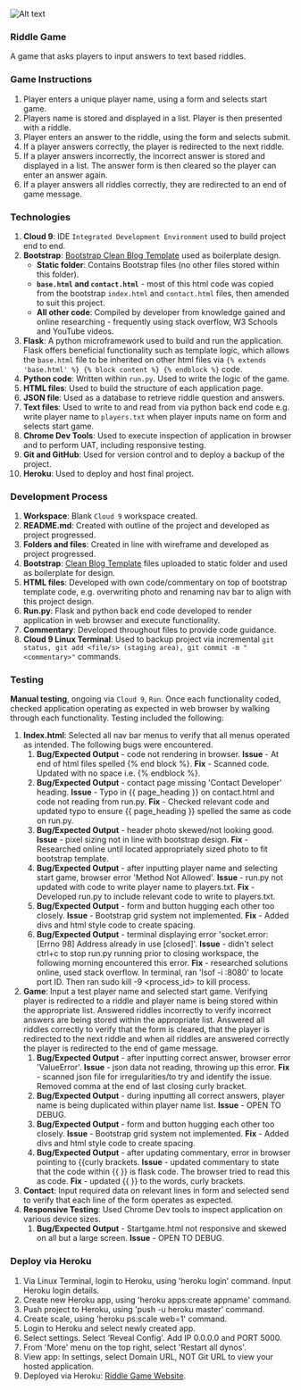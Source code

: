 ![Alt text](https://ak4.picdn.net/shutterstock/videos/16982824/thumb/1.jpg?i10c=img.resize(height:160))

### Riddle Game
A game that asks players to input answers to text based riddles.

### Game Instructions
1. Player enters a unique player name, using a form and selects start game.
2. Players name is stored and displayed in a list. Player is then presented with a riddle.
3. Player enters an answer to the riddle, using the form and selects submit.
4. If a player answers correctly, the player is redirected to the next riddle.
5. If a player answers incorrectly, the incorrect answer is stored and displayed in a list. The answer form is then cleared so the player can enter an answer again.
6. If a player answers all riddles correctly, they are redirected to an end of game message.

### Technologies
1. **Cloud 9**: IDE `Integrated Development Environment` used to build project end to end.
2. **Bootstrap**: [Bootstrap Clean Blog Template](https://startbootstrap.com/template-overviews/clean-blog/) used as boilerplate design.
    * **Static folder**: Contains Bootstrap files (no other files stored within this folder).
    * **`base.html` and `contact.html`** - most of this html code was copied from the bootstrap `index.html` and `contact.html` files, then amended to suit this project.
    * **All other code**: Compiled by developer from knowledge gained and online researching - frequently using stack overflow, W3 Schools and YouTube videos.
3. **Flask**: A python microframework used to build and run the application. Flask offers beneficial functionality such as template logic, which allows the `base.html` file to be inherited on other html files via `{% extends 'base.html' %} {% block content %} {% endblock %}` code.
4. **Python code**: Written within `run.py`. Used to write the logic of the game.
5. **HTML files**: Used to build the structure of each application page.
6. **JSON file**: Used as a database to retrieve riddle question and answers.
7. **Text files**: Used to write to and read from via python back end code e.g. write player name to `players.txt` when player inputs name on form and selects start game.
8. **Chrome Dev Tools**: Used to execute inspection of application in browser and to perform UAT, including responsive testing.
9. **Git and GitHub**: Used for version control and to deploy a backup of the project.
10. **Heroku**: Used to deploy and host final project.

### Development Process
1. **Workspace**: Blank `Cloud 9` workspace created.
2. **README.md**: Created with outline of the project and developed as project progressed.
3. **Folders and files**: Created in line with wireframe and developed as project progressed.
4. **Bootstrap**: [Clean Blog Template](https://startbootstrap.com/template-overviews/clean-blog/) files uploaded to static folder and used as boilerplate for design.
5. **HTML files**: Developed with own code/commentary on top of bootstrap template code, e.g. overwriting photo and renaming nav bar to align with this project design. 
6. **Run.py**: Flask and python back end code developed to render application in web browser and execute functionality.
7. **Commentary**: Developed throughout files to provide code guidance.
8. **Cloud 9 Linux Terminal**: Used to backup project via incremental `git status, git add <file/s> (staging area), git commit -m "<commentary>"` commands.

### Testing
**Manual testing**, ongoing via `Cloud 9`, `Run`. Once each functionality coded, checked application operating as expected in web browser by walking through each functionality. Testing included the following:

1. **Index.html**: Selected all nav bar menus to verify that all menus operated as intended. The following bugs were encountered.
    1. **Bug/Expected Output** - code not rendering in browser. **Issue** - At end of html files spelled {% end block %}. **Fix** - Scanned code. Updated with no space i.e. {% endblock %}.
    2. **Bug/Expected Output** - contact page missing 'Contact Developer' heading. **Issue** - Typo in {{ page_heading }} on contact.html and code not reading from run.py. **Fix** - Checked relevant code and updated typo to ensure {{ page_heading }} spelled the same as code on run.py.
    3. **Bug/Expected Output** - header photo skewed/not looking good. **Issue** - pixel sizing not in line with bootstrap design. **Fix** - Researched online until located appropriately sized photo to fit bootstrap template.
    4. **Bug/Expected Output** - after inputting player name and selecting start game, browser error 'Method Not Allowed'. **Issue** - run.py not updated with code to write player name to players.txt. **Fix** - Developed run.py to include relevant code to write to players.txt.
    5. **Bug/Expected Output** - form and button hugging each other too closely. **Issue** - Bootstrap grid system not implemented. **Fix** - Added divs and html style code to create spacing.
    6. **Bug/Expected Output** - terminal displaying error 'socket.error: [Errno 98] Address already in use [closed]'. **Issue** - didn't select ctrl+c to stop run.py running prior to closing workspace, the following morning encountered this error. **Fix** - researched solutions online, used stack overflow. In terminal, ran 'lsof -i :8080' to locate port ID. Then ran sudo kill -9 <process_id> to kill process.
2. **Game**: Input a test player name and selected start game. Verifying player is redirected to a riddle and player name is being stored within the appropriate list. Answered riddles incorrectly to verify incorrect answers are being stored within the appropriate list. Answered all riddles correctly to verify that the form is cleared, that the player is redirected to the next riddle and when all riddles are answered correctly the player is redirected to the end of game message.
    1. **Bug/Expected Output** - after inputting correct answer, browser error 'ValueError'. **Issue** - json data not reading, throwing up this error. **Fix** - scanned json file for irregularities/to try and identify the issue. Removed comma at the end of last closing curly bracket.
    2. **Bug/Expected Output** - during inputting all correct answers, player name is being duplicated within player name list. **Issue** - OPEN TO DEBUG.
    3. **Bug/Expected Output** - form and button hugging each other too closely. **Issue** - Bootstrap grid system not implemented. **Fix** - Added divs and html style code to create spacing.
    4. **Bug/Expected Output** - after updating commentary, error in browser pointing to {{curly brackets. **Issue** - updated commentary to state that the code within {{ }} is flask code. The browser tried to read this as code. **Fix** - updated {{ }} to the words, curly brackets.
3. **Contact**: Input required data on relevant lines in form and selected send to verify that each line of the form operates as expected.
4. **Responsive Testing**: Used Chrome Dev tools to inspect application on various device sizes.
    1. **Bug/Expected Output** - Startgame.html not responsive and skewed on all but a large screen. **Issue** - OPEN TO DEBUG.

### Deploy via Heroku
1. Via Linux Terminal, login to Heroku, using 'heroku login' command. Input Heroku login details.
2. Create new Heroku app, using 'heroku apps:create appname' command.
3. Push project to Heroku, using 'push -u heroku master' command.
4. Create scale, using 'heroku ps:scale web=1' command.
5. Login to Heroku and select newly created app.
6. Select settings. Select ‘Reveal Config'. Add IP 0.0.0.0 and PORT 5000.
7. From 'More' menu on the top right, select 'Restart all dynos'.
8. View app: In settings, select Domain URL, NOT Git URL to view your hosted application.
9. Deployed via Heroku: [Riddle Game Website](https://iq-riddle-game.herokuapp.com/).